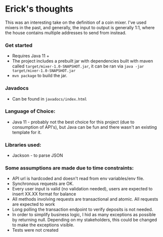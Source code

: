 # Erick's thoughts

This was an interesting take on the definition of a coin mixer. I've used mixers in the past, and generally, the input to output is generally 1:1, where the house contains multiple addresses to send from instead.

### Get started
* Requires Java 11 +
* The project includes a prebuilt jar with dependencies built with maven called `target/mixer-1.0-SNAPSHOT.jar`, it can be ran via `java -jar target/mixer-1.0-SNAPSHOT.jar`
* `mvn package` to build the jar.

### Javadocs
* Can be found in `javadocs/index.html`

### Language of Choice:
* Java 11 - probably not the best choice for this project (due to consumption of API's), but Java can be fun and there wasn't an existing template for it.


### Libraries used:
* Jackson - to parse JSON

### Some assumptions are made due to time constraints:
* API url is hardcoded and doesn't read from env variables/env file.
* Synchronous requests are OK.
* Every user input is valid (no validation needed), users are expected to insert XX.XX format for balance
* All methods involving requests are transactional and atomic. All requests are expected to work
* Long polling the transaction endpoint to verify deposits is not needed.
* In order to simplify business logic, I hid as many exceptions as possible by returning null. Depending on my stakeholders, this could be changed to make the exceptions visible.
* Tests were not created
